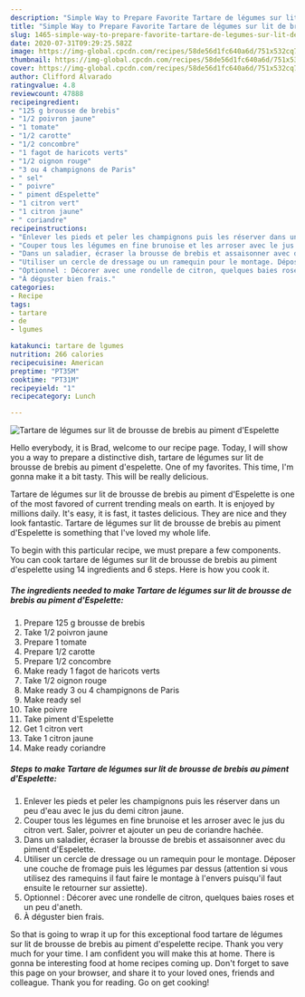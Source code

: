 ```yaml
---
description: "Simple Way to Prepare Favorite Tartare de légumes sur lit de brousse de brebis au piment d&amp;#39;Espelette"
title: "Simple Way to Prepare Favorite Tartare de légumes sur lit de brousse de brebis au piment d&amp;#39;Espelette"
slug: 1465-simple-way-to-prepare-favorite-tartare-de-legumes-sur-lit-de-brousse-de-brebis-au-piment-d-and-39-espelette
date: 2020-07-31T09:29:25.582Z
image: https://img-global.cpcdn.com/recipes/58de56d1fc640a6d/751x532cq70/tartare-de-legumes-sur-lit-de-brousse-de-brebis-au-piment-despelette-photo-principale-de-la-recette.jpg
thumbnail: https://img-global.cpcdn.com/recipes/58de56d1fc640a6d/751x532cq70/tartare-de-legumes-sur-lit-de-brousse-de-brebis-au-piment-despelette-photo-principale-de-la-recette.jpg
cover: https://img-global.cpcdn.com/recipes/58de56d1fc640a6d/751x532cq70/tartare-de-legumes-sur-lit-de-brousse-de-brebis-au-piment-despelette-photo-principale-de-la-recette.jpg
author: Clifford Alvarado
ratingvalue: 4.8
reviewcount: 47888
recipeingredient:
- "125 g brousse de brebis"
- "1/2 poivron jaune"
- "1 tomate"
- "1/2 carotte"
- "1/2 concombre"
- "1 fagot de haricots verts"
- "1/2 oignon rouge"
- "3 ou 4 champignons de Paris"
- " sel"
- " poivre"
- " piment dEspelette"
- "1 citron vert"
- "1 citron jaune"
- " coriandre"
recipeinstructions:
- "Enlever les pieds et peler les champignons puis les réserver dans un peu d&#39;eau avec le jus du demi citron jaune."
- "Couper tous les légumes en fine brunoise et les arroser avec le jus du citron vert. Saler, poivrer et ajouter un peu de coriandre hachée."
- "Dans un saladier, écraser la brousse de brebis et assaisonner avec du piment d&#39;Espelette."
- "Utiliser un cercle de dressage ou un ramequin pour le montage. Déposer une couche de fromage puis les légumes par dessus (attention si vous utilisez des ramequins il faut faire le montage à l&#39;envers puisqu&#39;il faut ensuite le retourner sur assiette)."
- "Optionnel : Décorer avec une rondelle de citron, quelques baies roses et un peu d&#39;aneth."
- "À déguster bien frais."
categories:
- Recipe
tags:
- tartare
- de
- lgumes

katakunci: tartare de lgumes 
nutrition: 266 calories
recipecuisine: American
preptime: "PT35M"
cooktime: "PT31M"
recipeyield: "1"
recipecategory: Lunch

---
```



![Tartare de légumes sur lit de brousse de brebis au piment d&#39;Espelette](https://img-global.cpcdn.com/recipes/58de56d1fc640a6d/751x532cq70/tartare-de-legumes-sur-lit-de-brousse-de-brebis-au-piment-despelette-photo-principale-de-la-recette.jpg)

Hello everybody, it is Brad, welcome to our recipe page. Today, I will show you a way to prepare a distinctive dish, tartare de légumes sur lit de brousse de brebis au piment d&#39;espelette. One of my favorites. This time, I'm gonna make it a bit tasty. This will be really delicious.



Tartare de légumes sur lit de brousse de brebis au piment d&#39;Espelette is one of the most favored of current trending meals on earth. It is enjoyed by millions daily. It's easy, it is fast, it tastes delicious. They are nice and they look fantastic. Tartare de légumes sur lit de brousse de brebis au piment d&#39;Espelette is something that I've loved my whole life.


To begin with this particular recipe, we must prepare a few components. You can cook tartare de légumes sur lit de brousse de brebis au piment d&#39;espelette using 14 ingredients and 6 steps. Here is how you cook it.

<!--inarticleads1-->

##### The ingredients needed to make Tartare de légumes sur lit de brousse de brebis au piment d&#39;Espelette:

1. Prepare 125 g brousse de brebis
1. Take 1/2 poivron jaune
1. Prepare 1 tomate
1. Prepare 1/2 carotte
1. Prepare 1/2 concombre
1. Make ready 1 fagot de haricots verts
1. Take 1/2 oignon rouge
1. Make ready 3 ou 4 champignons de Paris
1. Make ready  sel
1. Take  poivre
1. Take  piment d&#39;Espelette
1. Get 1 citron vert
1. Take 1 citron jaune
1. Make ready  coriandre




<!--inarticleads2-->

##### Steps to make Tartare de légumes sur lit de brousse de brebis au piment d&#39;Espelette:

1. Enlever les pieds et peler les champignons puis les réserver dans un peu d&#39;eau avec le jus du demi citron jaune.
1. Couper tous les légumes en fine brunoise et les arroser avec le jus du citron vert. Saler, poivrer et ajouter un peu de coriandre hachée.
1. Dans un saladier, écraser la brousse de brebis et assaisonner avec du piment d&#39;Espelette.
1. Utiliser un cercle de dressage ou un ramequin pour le montage. Déposer une couche de fromage puis les légumes par dessus (attention si vous utilisez des ramequins il faut faire le montage à l&#39;envers puisqu&#39;il faut ensuite le retourner sur assiette).
1. Optionnel : Décorer avec une rondelle de citron, quelques baies roses et un peu d&#39;aneth.
1. À déguster bien frais.




So that is going to wrap it up for this exceptional food tartare de légumes sur lit de brousse de brebis au piment d&#39;espelette recipe. Thank you very much for your time. I am confident you will make this at home. There is gonna be interesting food at home recipes coming up. Don't forget to save this page on your browser, and share it to your loved ones, friends and colleague. Thank you for reading. Go on get cooking!
